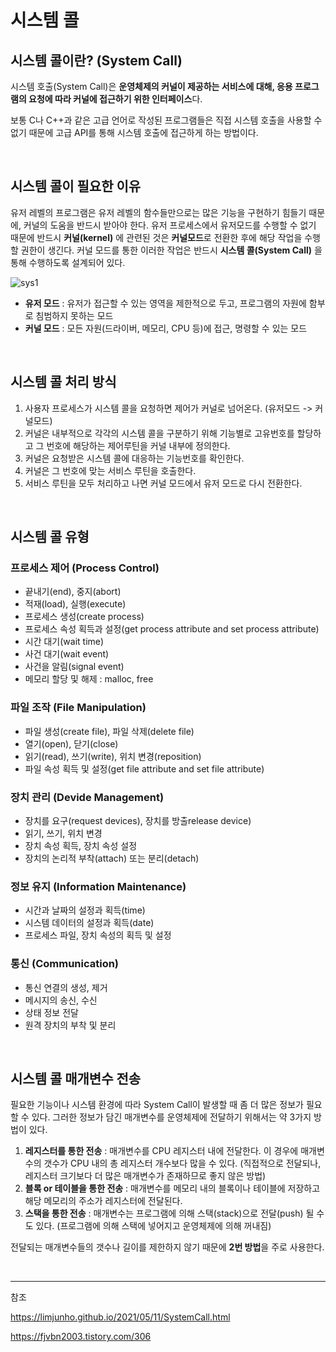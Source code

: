 # 시스템 콜 

## 시스템 콜이란? (System Call)

시스템 호출(System Call)은 **운영체제의 커널이 제공하는 서비스에 대해, 응용 프로그램의 요청에 따라 커널에 접근하기 위한 인터페이스**다.

보통 C나 C++과 같은 고급 언어로 작성된 프로그램들은 직접 시스템 호출을 사용할 수 없기 때문에 고급 API를 통해 시스템 호출에 접근하게 하는 방법이다.

<br />

## 시스템 콜이 필요한 이유

유저 레벨의 프로그램은 유저 레벨의 함수들만으로는 많은 기능을 구현하기 힘들기 때문에, 커널의 도움을 반드시 받아야 한다. 유저 프로세스에서 유저모드를 수행할 수 없기 때문에 반드시 **커널(kernel)** 에 관련된 것은 **커널모드**로 전환한 후에 해당 작업을 수행할 권한이 생긴다. 커널 모드를 통한 이러한 작업은 반드시 **시스템 콜(System Call)** 을 통해 수행하도록 설계되어 있다.

![sys1](https://user-images.githubusercontent.com/38287375/170082745-6a3ee417-8c3f-486a-9ff2-cff3326a2cc6.png)

- **유저 모드** : 유저가 접근할 수 있는 영역을 제한적으로 두고, 프로그램의 자원에 함부로 침범하지 못하는 모드
- **커널 모드** : 모든 자원(드라이버, 메모리, CPU 등)에 접근, 명령할 수 있는 모드

<br />

## 시스템 콜 처리 방식

1. 사용자 프로세스가 시스템 콜을 요청하면 제어가 커널로 넘어온다. (유저모드 -> 커널모드)
2. 커널은 내부적으로 각각의 시스템 콜을 구분하기 위해 기능별로 고유번호를 할당하고 그 번호에 해당하는 제어루틴을 커널 내부에 정의한다.
3. 커널은 요청받은 시스템 콜에 대응하는 기능번호를 확인한다.
4. 커널은 그 번호에 맞는 서비스 루틴을 호출한다.
5. 서비스 루틴을 모두 처리하고 나면 커널 모드에서 유저 모드로 다시 전환한다.

<br />

## 시스템 콜 유형

### 프로세스 제어 (Process Control)

-   끝내기(end), 중지(abort)
-   적재(load), 실행(execute)
-   프로세스 생성(create process)
-   프로세스 속성 획득과 설정(get process attribute and set process attribute)
-   시간 대기(wait time)
-   사건 대기(wait event)
-   사건을 알림(signal event)
-   메모리 할당 및 해제 : malloc, free

### 파일 조작 (File Manipulation)

-   파일 생성(create file), 파일 삭제(delete file)
-   열기(open), 닫기(close)
-   읽기(read), 쓰기(write), 위치 변경(reposition)
-   파일 속성 획득 및 설정(get file attribute and set file attribute)

### 장치 관리 (Devide Management)

-   장치를 요구(request devices), 장치를 방출release device)
-   읽기, 쓰기, 위치 변경
-   장치 속성 획득, 장치 속성 설정
-   장치의 논리적 부착(attach) 또는 분리(detach)

### 정보 유지 (Information Maintenance)

-   시간과 날짜의 설정과 획득(time)
-   시스템 데이터의 설정과 획득(date)
-   프로세스 파일, 장치 속성의 획득 및 설정

### 통신 (Communication)

-   통신 연결의 생성, 제거
-   메시지의 송신, 수신
-   상태 정보 전달
-   원격 장치의 부착 및 분리

<br />

## 시스템 콜 매개변수 전송

필요한 기능이나 시스템 환경에 따라 System Call이 발생할 때 좀 더 많은 정보가 필요할 수 있다. 그러한 정보가 담긴 매개변수를 운영체제에 전달하기 위해서는 약 3가지 방법이 있다.
1. **레지스터를 통한 전송** : 매개변수를 CPU 레지스터 내에 전달한다. 이 경우에 매개변수의 갯수가 CPU 내의 총 레지스터 개수보다 많을 수 있다. (직접적으로 전달되나, 레지스터 크기보다 더 많은 매개변수가 존재하므로 좋지 않은 방법)
2. **블록 or 테이블을 통한 전송** : 매개변수를 메모리 내의 블록이나 테이블에 저장하고 해당 메모리의 주소가 레지스터에 전달된다.
3. **스택을 통한 전송** : 매개변수는 프로그램에 의해 스택(stack)으로 전달(push) 될 수도 있다. (프로그램에 의해 스택에 넣어지고 운영체제에 의해 꺼내짐)

전달되는 매개변수들의 갯수나 길이를 제한하지 않기 때문에 **2번 방법**을 주로 사용한다.

<br />

---
참조

https://limjunho.github.io/2021/05/11/SystemCall.html

https://fjvbn2003.tistory.com/306